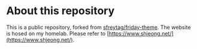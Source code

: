 # About this repository

This is a public repository, forked from [sfreytag/friday-theme](https://github.com/sfreytag/friday-theme). The website is hosed on my homelab. Please refer to [https://www.shjeong.net/](https://www.shjeong.net/).